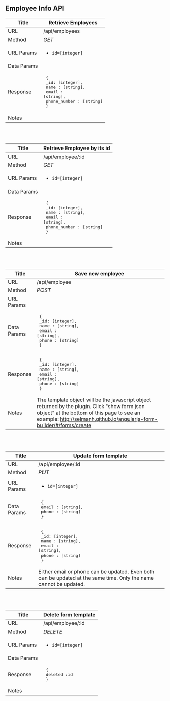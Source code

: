 ## Employee Info API

| Title            | Retrieve Employees			                                                                |
|------------------|----------------------------------------------------------------------------------------------|
| URL              | /api/employees                                                                           |
| Method           | _GET_                                                                                        |
| URL Params       | <ul><li> <code>id=[integer]<code> </li></ul>                                                             |
| Data Params      |                                                                                              |
| Response         | <pre> { <br> _id: [integer], <br> name : [string],<br> email : [string],<br> phone_number : [string]<br> } </pre> |
| Notes            |                                                                                              |

<br>
<br>

| Title            | Retrieve Employee by its id                                                                  |
|------------------|----------------------------------------------------------------------------------------------|
| URL              | /api/employee/:id                                                                           |
| Method           | _GET_                                                                                        |
| URL Params       | <ul><li> <code>id=[integer]<code> </li></ul>                                                             |
| Data Params      |                                                                                              |
| Response         | <pre> { <br> _id: [integer], <br> name : [string],<br> email : [string],<br> phone_number : [string]<br> } </pre> |
| Notes            |                                                                                              |

<br>
<br>

| Title            | Save new employee                                                 |
|------------------|----------------------------------------------------------------------------------------------|
| URL              | /api/employee                                                                       |
| Method           | _POST_                                                                                        |
| URL Params       |                                     |
| Data Params      |  <pre> {<br> _id: [integer], <br> name : [string],<br> email : [string], <br> phone : [string] <br> } </pre>                  |
| Response         |  <pre> {<br> _id: [integer], <br> name : [string],<br> email : [string], <br> phone : [string] <br> } </pre> |
| Notes            | The template object will be the javascript object returned by the plugin. Click "show form json object" at the bottom of this page to see an example: http://selmanh.github.io/angularjs-form-builder/#/forms/create           |

<br>
<br>

| Title            | Update form template                                                                 |
|------------------|----------------------------------------------------------------------------------------------|
| URL              | /api/employee/:id                                                                           |
| Method           | _PUT_                                                                                        |
| URL Params       |    <ul><li> <code>id=[integer]<code> </li></ul>                                                          |
| Data Params      |    <pre> {<br> email : [string], <br> phone : [string] <br> } </pre>                          |
| Response         | <pre> {<br> _id: [integer], <br> name : [string],<br> email : [string], <br> phone : [string] <br> } </pre> |
| Notes            | Either email or phone can be updated. Even both can be updated at the same time. Only the name cannot be updated.                                                                                             |

<br>
<br>

| Title            | Delete form template                                                                  |
|------------------|----------------------------------------------------------------------------------------------|
| URL              | /api/employee/:id                                                                           |
| Method           | _DELETE_                                                                                        |
| URL Params       | <ul><li> <code>id=[integer]<code> </li></ul>                                                             |
| Data Params      |                                                                                              |
| Response         | <pre> {<br> deleted :id<br> } </pre> |
| Notes            |                                                                                              |

<br>
<br>